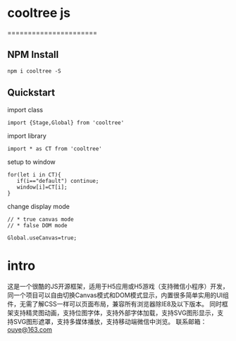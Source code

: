 # cooltree js
======================

NPM Install
-------
```
npm i cooltree -S
```

Quickstart
----------
import class
```
import {Stage,Global} from 'cooltree'
```
import library
```
import * as CT from 'cooltree'
```
setup to window
```
for(let i in CT){
   if(i=="default") continue;
   window[i]=CT[i];
}
```
change display mode
```
// * true canvas mode
// * false DOM mode

Global.useCanvas=true;
```

# intro
这是一个很酷的JS开源框架，适用于H5应用或H5游戏（支持微信小程序）开发，同一个项目可以自由切换Canvas模式和DOM模式显示，内置很多简单实用的UI组件，无需了解CSS一样可以页面布局，兼容所有浏览器除IE8及以下版本。  同时框架支持精灵图动画，支持位图字体，支持外部字体加载，支持SVG图形显示，支持SVG图形遮罩，支持多媒体播放，支持移动端微信中浏览。  联系邮箱：ouye@163.com
